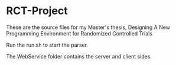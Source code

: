 # RCT-Project
These are the source files for my Master's thesis, Designing A New Programming Environment for Randomized Controlled Trials

Run the run.sh to start the parser.

The WebService folder contains the server and client sides.
